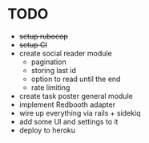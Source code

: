 # TODO

* <del>setup rubocop</del>
* <del>setup CI </del>
* create social reader module
  * pagination
  * storing last id
  * option to read until the end
  * rate limiting
* create task poster general module
* implement Redbooth adapter
* wire up everything via rails + sidekiq
* add some UI and settings to it
* deploy to heroku
